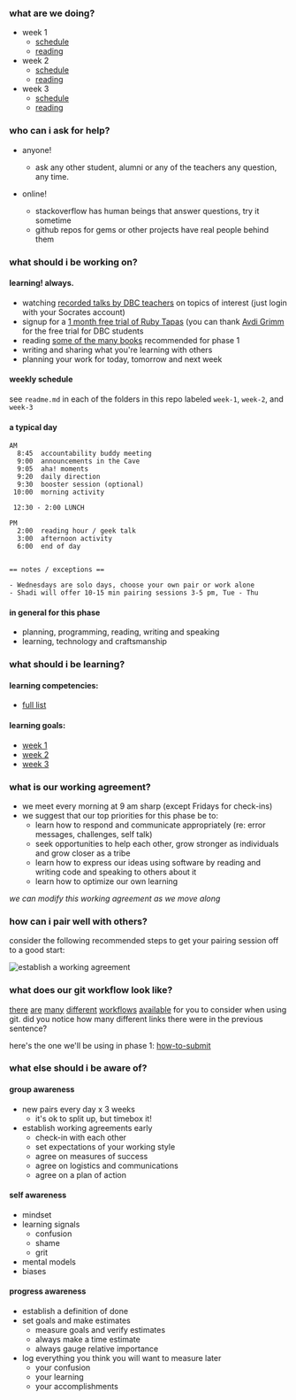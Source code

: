 ### what are we doing?

- week 1
  - [schedule](week-1)
  - [reading](week-1#reading)
- week 2
  - [schedule](week-2)
  - [reading](week-2#reading)
- week 3
  - [schedule](week-3)
  - [reading](week-3#reading)

### who can i ask for help?

- anyone!  
  - ask any other student, alumni or any of the teachers any question, any time.

- online!
  - stackoverflow has human beings that answer questions, try it sometime
  - github repos for gems or other projects have real people behind them


### what should i be working on?

#### learning! always.

- watching [recorded talks by DBC teachers](http://talks.devbootcamp.com) on topics of interest (just login with your Socrates account)
- signup for a [1 month free trial of Ruby Tapas](https://rubytapas.dpdcart.com/subscriber/add?plan_id=10&plan_term_id=117) (you can thank [Avdi Grimm](http://about.avdi.org) for the free trial for DBC students
- reading [some of the many books](https://www.dropbox.com/sh/ldrnf12rpx78eye/Kb1a8z2LFx) recommended for phase 1
- writing and sharing what you're learning with others
- planning your work for today, tomorrow and next week


#### weekly schedule

see `readme.md` in each of the folders in this repo labeled `week-1`, `week-2`, and `week-3`


#### a typical day

```text
AM
  8:45  accountability buddy meeting
  9:00  announcements in the Cave
  9:05  aha! moments
  9:20  daily direction
  9:30  booster session (optional)
 10:00  morning activity

 12:30 - 2:00 LUNCH

PM
  2:00  reading hour / geek talk
  3:00  afternoon activity
  6:00  end of day


== notes / exceptions ==

- Wednesdays are solo days, choose your own pair or work alone
- Shadi will offer 10-15 min pairing sessions 3-5 pm, Tue - Thu
```

#### in general for this phase

- planning, programming, reading, writing and speaking
- learning, technology and craftsmanship


### what should i be learning?

#### learning competencies:
- [full list](learning-competencies.md)

#### learning goals:
- [week 1](week-1/learning-goals.md)
- [week 2](week-2/learning-goals.md)
- [week 3](week-3/learning-goals.md)


### what is our working agreement?

- we meet every morning at 9 am sharp (except Fridays for check-ins)
- we suggest that our top priorities for this phase be to:
  - learn how to respond and communicate appropriately (re: error messages, challenges, self talk)
  - seek opportunities to help each other, grow stronger as individuals and grow closer as a tribe
  - learn how to express our ideas using software by reading and writing code and speaking to others about it
  - learn how to optimize our own learning

*we can modify this working agreement as we move along*

### how can i pair well with others?

consider the following recommended steps to get your pairing session off to a good start:

![establish a working agreement](http://f.cl.ly/items/0F2v1l1u1k2w2K290u35/Screen%20Shot%202014-01-27%20at%205.31.34%20PM.png "working agreements make pairing easy")


### what does our git workflow look like?

[there](http://nvie.com/posts/a-successful-git-branching-model/) [are](https://www.atlassian.com/git/workflows) [many](http://scottchacon.com/2011/08/31/github-flow.html) [different](http://git-scm.com/book/en/Distributed-Git-Distributed-Workflows) [workflows](http://randyfay.com/content/rebase-workflow-git) [available](http://stackoverflow.com/a/2429011/2836874) for you to consider when using git.  did you notice how many different links there were in the previous sentence?

here's the one we'll be using in phase 1: [how-to-submit](how-to-submit.md)


### what else should i be aware of?

#### group awareness

- new pairs every day x 3 weeks
  - it's ok to split up, but timebox it!
- establish working agreements early
  - check-in with each other
  - set expectations of your working style
  - agree on measures of success
  - agree on logistics and communications
  - agree on a plan of action

#### self awareness

- mindset
- learning signals
  - confusion
  - shame
  - grit
- mental models
- biases

#### progress awareness

- establish a definition of done
- set goals and make estimates
  - measure goals and verify estimates
  - always make a time estimate
  - always gauge relative importance
- log everything you think you will want to measure later
  - your confusion
  - your learning
  - your accomplishments
